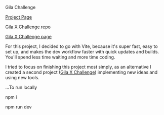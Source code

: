 Gila Challenge

[Project Page](https://gila-challenge-9xikimast-joaolfrs-projects.vercel.app/)

[Gila X Challenge repo](https://github.com/joaolfr/gilaXchallenge)

[Gila X Challenge page](https://gila-xchallenge-nhgr.vercel.app/)

For this project, I decided to go with Vite, because it's super fast, easy to set up, and makes the dev workflow faster with quick updates and builds. You'll spend less time waiting and more time coding.

I tried to focus on finishing this project most simply, as an alternative I created a second project ([Gila X Challenge](https://github.com/joaolfr/gilaXchallenge)) implementing new ideas and using new tools.

...To run locally 

npm i

npm run dev
